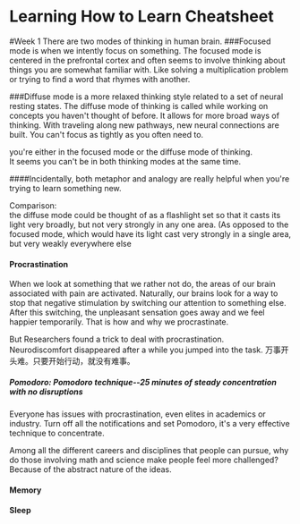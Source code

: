 # Learning How to Learn Cheatsheet



#Week 1
There are two modes of thinking in human brain.
###Focused mode
is when we intently focus on something. The focused mode is centered in the prefrontal cortex and often seems to involve thinking about things you are somewhat familiar with. Like solving a multip­lic­ation problem or trying to find a word that rhymes with another.

###Diffuse mode
is a more relaxed thinking style related to a set of neural resting states. The diffuse mode of thinking is called while working on concepts you haven't thought of before.
It allows for more broad ways of thinking. With traveling along new pathways, new neural connections are built. You can't focus as tightly as you often need to. 

you're either in the focused mode or the diffuse mode of thinking. <br>
It seems you can't be in both thinking modes at the same time.

####Incidentally, both metaphor and analogy are really helpful when you're trying to learn something new.

Comparison:<br>
the diffuse mode could be thought of as a flashlight set so that it casts its light very broadly, but not very strongly in any one area. (As opposed to the focused mode, which would have its light cast very strongly in a single area, but very weakly everywhere else


#### Procrastination
When we look at something that we rather not do, the areas of our brain associated with pain are activated. Naturally, our brains look for a way to stop that negative stimulation by switching our attention to something else. <br>
After this switching, the unpleasant sensation goes away and we feel happier temporarily.
That is how and why we procrastinate.

But Researchers found a trick to deal with procrastination.<br>
Neurodiscomfort disappeared after a while you jumped into the task.
万事开头难。只要开始行动，就没有难事。

##### Pomodoro: Pomodoro technique--25 minutes of steady concentration with no disruptions
Everyone has issues with procrastination, even elites in academics or industry.
Turn off all the notifications and set Pomodoro, it's a very effective technique to concentrate.

Among all the different careers and disciplines that people can pursue, why do those involving math and science make people feel more challenged? Because of the abstract nature of the ideas.
#### Memory

#### Sleep